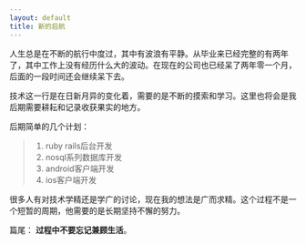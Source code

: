 ```yaml
---
layout: default
title: 新的启航
---
```


人生总是在不断的航行中度过，其中有波浪有平静。从毕业来已经完整的有两年了，其中工作上没有经历什么大的波动。在现在的公司也已经呆了两年零一个月，后面的一段时间还会继续呆下去。

技术这一行是在日新月异的变化着，需要的是不断的摸索和学习。这里也将会是我后期需要耕耘和记录收获果实的地方。

后期简单的几个计划：
> 1. ruby rails后台开发  
> 2. nosql系列数据库开发  
> 3. android客户端开发
> 4. ios客户端开发  


很多人有对技术学精还是学广的讨论，现在我的想法是广而求精。这个过程不是一个短暂的周期，他需要的是长期坚持不懈的努力。  

篇尾：
__过程中不要忘记兼顾生活__。  


